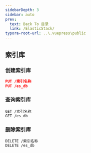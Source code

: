 ```yaml
---
sidebarDepth: 3
sidebar: auto
prev:
  text: Back To 目录
  link: /ElasticStack/
typora-root-url: ..\.vuepress\public
---
```




## 索引库

### 创建索引库

```json
PUT /索引名称
PUT /es_db
```

### 查询索引库

```
GET /索引名称
GET /es_db
```

### 删除索引库

```
DELETE /索引名称
DELETE /es_db	
```

